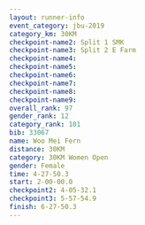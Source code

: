 ```yaml
---
layout: runner-info 
event_category: jbu-2019 
category_km: 30KM 
checkpoint-name2: Split 1 SMK 
checkpoint-name3: Split 2 E Farm 
checkpoint-name4: 
checkpoint-name5: 
checkpoint-name6: 
checkpoint-name7: 
checkpoint-name8: 
checkpoint-name9: 
overall_rank: 97
gender_rank: 12
category_rank: 101
bib: 33067
name: Woo Mei Fern
distance: 30KM
category: 30KM Women Open
gender: Female
time: 4-27-50.3
start: 2-00-00.0
checkpoint2: 4-05-32.1
checkpoint3: 5-57-54.9
finish: 6-27-50.3
---
```

